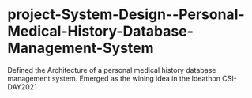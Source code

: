 # project-System-Design--Personal-Medical-History-Database-Management-System
Defined the Architecture of a personal medical history database management system.
Emerged as the wining idea in the Ideathon CSI-DAY2021
